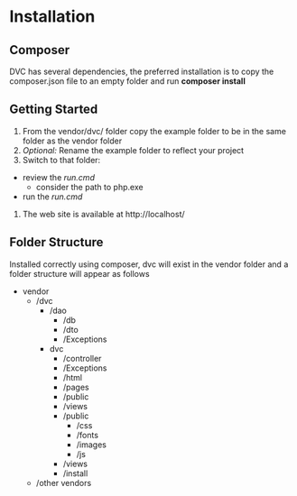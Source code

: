 # Installation

## Composer

DVC has several dependencies, the preferred installation is to copy the composer.json file
to an empty folder and run **composer install**

## Getting Started

1. From the vendor/dvc/ folder copy the example folder to be
   in the same folder as the vendor folder
1. *Optional:* Rename the example folder to reflect your project
1. Switch to that folder:
  * review the *run.cmd*
    * consider the path to php.exe
  * run the *run.cmd*
1. The web site is available at http://localhost/

## Folder Structure

Installed correctly using composer, dvc will exist in the vendor
folder and a folder structure will appear as follows
* vendor
  * /dvc
    * /dao
      * /db
      * /dto
      * /Exceptions
    * dvc
      * /controller
      * /Exceptions
      * /html
      * /pages
      * /public
      * /views
      * /public
        * /css
        * /fonts
        * /images
        * /js
      * /views
      * /install
  * /other vendors
